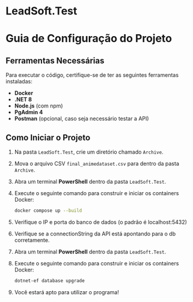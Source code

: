 # LeadSoft.Test

# Guia de Configuração do Projeto

## Ferramentas Necessárias

Para executar o código, certifique-se de ter as seguintes ferramentas instaladas:

- **Docker**
- **.NET 8**
- **Node.js** (com npm)
- **PgAdmin 4**
- **Postman** (opcional, caso seja necessário testar a API)

## Como Iniciar o Projeto

1. Na pasta `LeadSoft.Test`, crie um diretório chamado `Archive`.
2. Mova o arquivo CSV `final_animedataset.csv` para dentro da pasta `Archive`.
3. Abra um terminal **PowerShell** dentro da pasta `LeadSoft.Test`.
4. Execute o seguinte comando para construir e iniciar os containers Docker:

   ```sh
   docker compose up --build
5. Verifique o IP e porta do banco de dados (o padrão é localhost:5432)
6. Verifique se a connectionString da API está apontando para o db corretamente.
7. Abra um terminal **PowerShell** dentro da pasta `LeadSoft.Test`.
8. Execute o seguinte comando para construir e iniciar os containers Docker:

   ```sh
   dotnet-ef database upgrade
9. Você estará apto para utilizar o programa!
